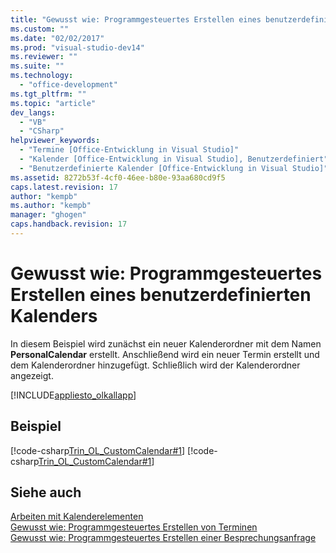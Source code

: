 ```yaml
---
title: "Gewusst wie: Programmgesteuertes Erstellen eines benutzerdefinierten Kalenders"
ms.custom: ""
ms.date: "02/02/2017"
ms.prod: "visual-studio-dev14"
ms.reviewer: ""
ms.suite: ""
ms.technology: 
  - "office-development"
ms.tgt_pltfrm: ""
ms.topic: "article"
dev_langs: 
  - "VB"
  - "CSharp"
helpviewer_keywords: 
  - "Termine [Office-Entwicklung in Visual Studio]"
  - "Kalender [Office-Entwicklung in Visual Studio], Benutzerdefiniert"
  - "Benutzerdefinierte Kalender [Office-Entwicklung in Visual Studio]"
ms.assetid: 8272b53f-4cf0-46ee-b80e-93aa680cd9f5
caps.latest.revision: 17
author: "kempb"
ms.author: "kempb"
manager: "ghogen"
caps.handback.revision: 17
---
```

# Gewusst wie: Programmgesteuertes Erstellen eines benutzerdefinierten Kalenders
  In diesem Beispiel wird zunächst ein neuer Kalenderordner mit dem Namen **PersonalCalendar** erstellt. Anschließend wird ein neuer Termin erstellt und dem Kalenderordner hinzugefügt.  Schließlich wird der Kalenderordner angezeigt.  
  
 [!INCLUDE[appliesto_olkallapp](../vsto/includes/appliesto-olkallapp-md.md)]  
  
## Beispiel  
 [!code-csharp[Trin_OL_CustomCalendar#1](../snippets/csharp/VS_Snippets_OfficeSP/Trin_OL_CustomCalendar/CS/backup/thisaddin.cs#1)]
 [!code-csharp[Trin_OL_CustomCalendar#1](../snippets/csharp/VS_Snippets_OfficeSP/Trin_OL_CustomCalendar/CS/thisaddin.cs#1)]  
  
## Siehe auch  
 [Arbeiten mit Kalenderelementen](../vsto/working-with-calendar-items.md)   
 [Gewusst wie: Programmgesteuertes Erstellen von Terminen](../vsto/how-to-programmatically-create-appointments.md)   
 [Gewusst wie: Programmgesteuertes Erstellen einer Besprechungsanfrage](../vsto/how-to-programmatically-create-a-meeting-request.md)  
  
  